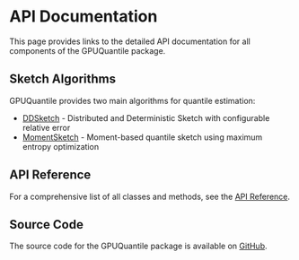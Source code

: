 # API Documentation

This page provides links to the detailed API documentation for all components of the GPUQuantile package.

## Sketch Algorithms

GPUQuantile provides two main algorithms for quantile estimation:

- [DDSketch](api/ddsketch.md) - Distributed and Deterministic Sketch with configurable relative error
- [MomentSketch](api/momentsketch.md) - Moment-based quantile sketch using maximum entropy optimization

## API Reference

For a comprehensive list of all classes and methods, see the [API Reference](api/index.md).

## Source Code

The source code for the GPUQuantile package is available on [GitHub](https://github.com/LogFlow-AI/GPUQuantile).
